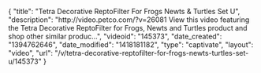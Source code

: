 {
    "title": "Tetra Decorative ReptoFilter For Frogs Newts & Turtles Set U",
    "description": "http:\/\/video.petco.com\/?v=26081 View this video featuring the Tetra Decorative ReptoFilter for Frogs, Newts and Turtles product and shop other similar produc...",
    "videoid": "145373",
    "date_created": "1394762646",
    "date_modified": "1418181182",
    "type": "captivate",
    "layout": "video",
    "url": "\/v\/tetra-decorative-reptofilter-for-frogs-newts-turtles-set-u\/145373"
}